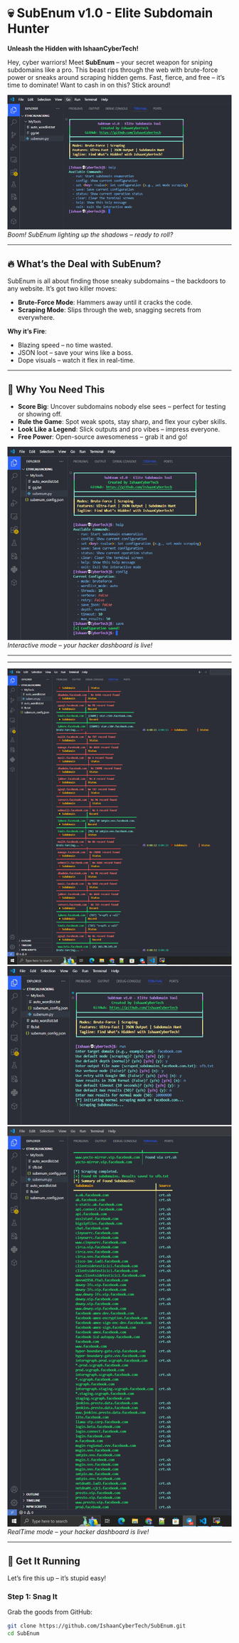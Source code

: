 # 💀 SubEnum v1.0 - Elite Subdomain Hunter  
**Unleash the Hidden with IshaanCyberTech!**  

Hey, cyber warriors! Meet **SubEnum** – your secret weapon for sniping subdomains like a pro. This beast rips through the web with brute-force power or sneaks around scraping hidden gems. Fast, fierce, and free – it’s time to dominate! Want to cash in on this? Stick around!  

![SubEnum in Action](img/1.png)  
*Boom! SubEnum lighting up the shadows – ready to roll?*  

---

## 🔥 What’s the Deal with SubEnum?  
SubEnum is all about finding those sneaky subdomains – the backdoors to any website. It’s got two killer moves:  
- **Brute-Force Mode**: Hammers away until it cracks the code.  
- **Scraping Mode**: Slips through the web, snagging secrets from everywhere.  

**Why it’s Fire**:  
- Blazing speed – no time wasted.  
- JSON loot – save your wins like a boss.  
- Dope visuals – watch it flex in real-time.  

---

## 🎯 Why You Need This  
- **Score Big**: Uncover subdomains nobody else sees – perfect for testing or showing off.  
- **Rule the Game**: Spot weak spots, stay sharp, and flex your cyber skills.  
- **Look Like a Legend**: Slick outputs and pro vibes – impress everyone.  
- **Free Power**: Open-source awesomeness – grab it and go!  

![Interactive Mode](img/2.png)  
*Interactive mode – your hacker dashboard is live!*  

---
---

![RealTime Mode](img/3.png)  
![RealTime Mode](img/4.png)  
![RealTime Mode](img/5.png)  
*RealTime mode – your hacker dashboard is live!*  

---
## 🚀 Get It Running  
Let’s fire this up – it’s stupid easy!  

### Step 1: Snag It  
Grab the goods from GitHub:  
```bash
git clone https://github.com/IshaanCyberTech/SubEnum.git  
cd SubEnum  
